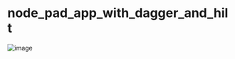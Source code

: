 ﻿# node_pad_app_with_dagger_and_hilt
![image](https://user-images.githubusercontent.com/96846551/211022813-f4adfa4c-5918-4a2f-b001-ddcb8b9a7591.png)
